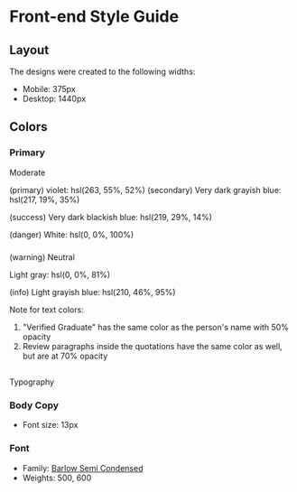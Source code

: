 # Front-end Style Guide

## Layout

The designs were created to the following widths:

- Mobile: 375px
- Desktop: 1440px

## Colors

### Primary

Moderate 

(primary) violet: hsl(263, 55%, 52%)
(secondary) Very dark grayish blue: hsl(217, 19%, 35%)

(success) Very dark blackish blue: hsl(219, 29%, 14%)

(danger) White: hsl(0, 0%, 100%)

### 
(warning) Neutral

Light gray: hsl(0, 0%, 81%)

(info) Light grayish blue: hsl(210, 46%, 95%)



Note for text colors:

1. "Verified Graduate" has the same color as the person's name with 50% opacity
2. Review paragraphs inside the quotations have the same color as well, but are at 70% opacity

## 

Typography

### Body Copy

- Font size: 13px

### Font

- Family: [Barlow Semi Condensed](https://fonts.google.com/specimen/Barlow+Semi+Condensed)
- Weights: 500, 600
